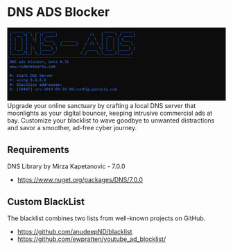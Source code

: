 # DNS ADS Blocker
![DNSADS](https://raw.githubusercontent.com/proxytype/dns-ads-blocker/main/dns-ads-blocker.png)
<br>
Upgrade your online sanctuary by crafting a local DNS server that moonlights as your digital bouncer, keeping intrusive commercial ads at bay. Customize your blacklist to wave goodbye to unwanted distractions and savor a smoother, ad-free cyber journey.



## Requirements
DNS Library by Mirza Kapetanovic - 7.0.0
- https://www.nuget.org/packages/DNS/7.0.0

## Custom BlackList
The blacklist combines two lists from well-known projects on GitHub.
 - https://github.com/anudeepND/blacklist
 - https://github.com/ewpratten/youtube_ad_blocklist/
